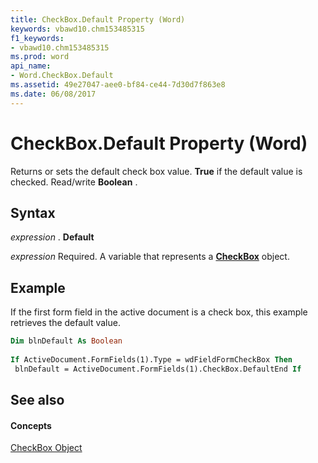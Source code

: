 ```yaml
---
title: CheckBox.Default Property (Word)
keywords: vbawd10.chm153485315
f1_keywords:
- vbawd10.chm153485315
ms.prod: word
api_name:
- Word.CheckBox.Default
ms.assetid: 49e27047-aee0-bf84-ce44-7d30d7f863e8
ms.date: 06/08/2017
---
```



# CheckBox.Default Property (Word)

Returns or sets the default check box value.  **True** if the default value is checked. Read/write **Boolean** .


## Syntax

 _expression_ . **Default**

 _expression_ Required. A variable that represents a **[CheckBox](Word.CheckBox.md)** object.


## Example

If the first form field in the active document is a check box, this example retrieves the default value.


```vb
Dim blnDefault As Boolean 
 
If ActiveDocument.FormFields(1).Type = wdFieldFormCheckBox Then 
 blnDefault = ActiveDocument.FormFields(1).CheckBox.DefaultEnd If
```


## See also


#### Concepts


[CheckBox Object](Word.CheckBox.md)

